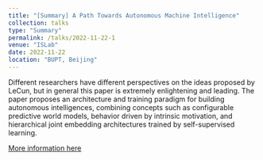 ```yaml
---
title: "[Summary] A Path Towards Autonomous Machine Intelligence"
collection: talks
type: "Summary"
permalink: /talks/2022-11-22-1
venue: "ISLab"
date: 2022-11-22
location: "BUPT, Beijing"
---
```

Different researchers have different perspectives on the ideas proposed by LeCun, but in general this paper is extremely enlightening and leading. The paper proposes an architecture and training paradigm for building autonomous intelligences, combining concepts such as configurable predictive world models, behavior driven by intrinsic motivation, and hierarchical joint embedding architectures trained by self-supervised learning.

[More information here](https://www.yuque.com/liujiarun-kfs4n/blblwd/eiilv88eimbyr7k3?singleDoc)

